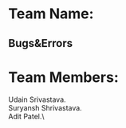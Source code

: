 # Team Name:
## Bugs&Errors


# Team Members:
Udain Srivastava.\
Suryansh Shrivastava.\
Adit Patel.\
